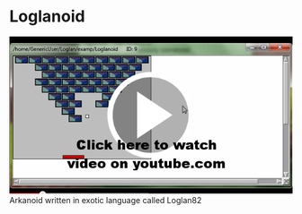 # Loglanoid
[![ScreenShot](https://raw.githubusercontent.com/kamil-cc/Loglanoid/master/screen.png)](https://youtu.be/15ovF4xqP_M)
Arkanoid written in exotic language called Loglan82 

